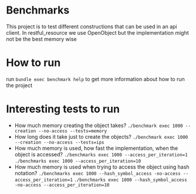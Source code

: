 # Benchmarks

This project is to test different constructions that can be used in an api client. 
In restful_resource we use OpenObject but the implementation might not be the best memory wise

# How to run

run `bundle exec benchmark help` to get more information about how to run the project

# Interesting tests to run

- How much memory creating the object takes?
  `./benchmark exec 1000 --creation --no-access --tests=memory`
- How long does it take just to create the objects?
  `./benchmark exec 1000 --creation --no-access --tests=ips`
- How much memory is used, how fast the implementation, when the object is accessed?
  `./benchmarks exec 1000 --access_per_iteration=1`
  `./benchmarks exec 1000 --access_per_iteration=10`
- How much memory is used when trying to access the object using hash notation?
  `./benchmarks exec 1000 --hash_symbol_access -no-access --access_per_iteration=1`
  `./benchmarks exec 1000 --hash_symbol_access -no-access --access_per_iteration=10`
